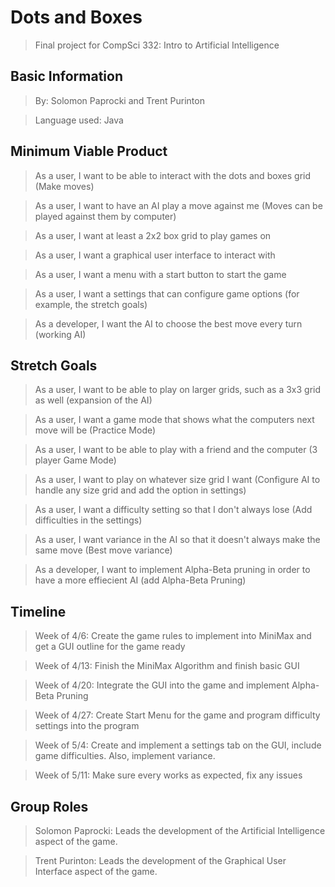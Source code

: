 # Dots and Boxes
>Final project for CompSci 332: Intro to Artificial Intelligence
## Basic Information
>By: Solomon Paprocki and Trent Purinton

>Language used: Java
## Minimum Viable Product
>As a user, I want to be able to interact with the dots and boxes grid (Make moves)

>As a user, I want to have an AI play a move against me (Moves can be played against them by computer)

>As a user, I want at least a 2x2 box grid to play games on

>As a user, I want a graphical user interface to interact with

>As a user, I want a menu with a start button to start the game

>As a user, I want a settings that can configure game options (for example, the stretch goals)

>As a developer, I want the AI to choose the best move every turn (working AI)
## Stretch Goals
>As a user, I want to be able to play on larger grids, such as a 3x3 grid as well (expansion of the AI)

>As a user, I want a game mode that shows what the computers next move will be (Practice Mode)

>As a user, I want to be able to play with a friend and the computer (3 player Game Mode)

>As a user, I want to play on whatever size grid I want (Configure AI to handle any size grid and add the option in settings)

>As a user, I want a difficulty setting so that I don't always lose (Add difficulties in the settings)

>As a user, I want variance in the AI so that it doesn't always make the same move (Best move variance)

>As a developer, I want to implement Alpha-Beta pruning in order to have a more effiecient AI (add Alpha-Beta Pruning)
## Timeline
>Week of 4/6: Create the game rules to implement into MiniMax and get a GUI outline for the game ready

>Week of 4/13: Finish the MiniMax Algorithm and finish basic GUI

>Week of 4/20: Integrate the GUI into the game and implement Alpha-Beta Pruning

>Week of 4/27: Create Start Menu for the game and program difficulty settings into the program

>Week of 5/4: Create and implement a settings tab on the GUI, include game difficulties.  Also, implement variance.

>Week of 5/11: Make sure every works as expected, fix any issues
## Group Roles
>Solomon Paprocki: Leads the development of the Artificial Intelligence aspect of the game.

>Trent Purinton: Leads the development of the Graphical User Interface aspect of the game.

